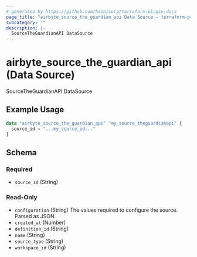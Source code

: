 ```yaml
---
# generated by https://github.com/hashicorp/terraform-plugin-docs
page_title: "airbyte_source_the_guardian_api Data Source - terraform-provider-airbyte"
subcategory: ""
description: |-
  SourceTheGuardianAPI DataSource
---
```


# airbyte_source_the_guardian_api (Data Source)

SourceTheGuardianAPI DataSource

## Example Usage

```terraform
data "airbyte_source_the_guardian_api" "my_source_theguardianapi" {
  source_id = "...my_source_id..."
}
```

<!-- schema generated by tfplugindocs -->
## Schema

### Required

- `source_id` (String)

### Read-Only

- `configuration` (String) The values required to configure the source. Parsed as JSON.
- `created_at` (Number)
- `definition_id` (String)
- `name` (String)
- `source_type` (String)
- `workspace_id` (String)
